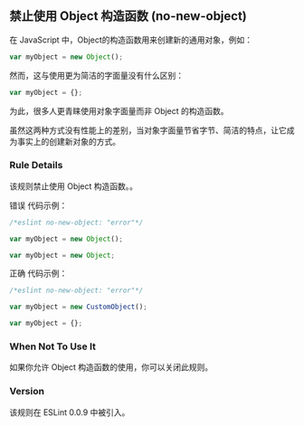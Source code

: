 ## 禁止使用 Object 构造函数 (no-new-object)

在 JavaScript 中，Object的构造函数用来创建新的通用对象，例如：
```js
var myObject = new Object();
```
然而，这与使用更为简洁的字面量没有什么区别：
```js
var myObject = {};
```

为此，很多人更青睐使用对象字面量而非 Object 的构造函数。

虽然这两种方式没有性能上的差别，当对象字面量节省字节、简洁的特点，让它成为事实上的创建新对象的方式。

### Rule Details
该规则禁止使用 Object 构造函数。。

错误 代码示例：
```js
/*eslint no-new-object: "error"*/

var myObject = new Object();

var myObject = new Object;
```

正确 代码示例：
```js
/*eslint no-new-object: "error"*/

var myObject = new CustomObject();

var myObject = {};
```

### When Not To Use It
如果你允许 Object 构造函数的使用，你可以关闭此规则。

### Version
该规则在 ESLint 0.0.9 中被引入。

